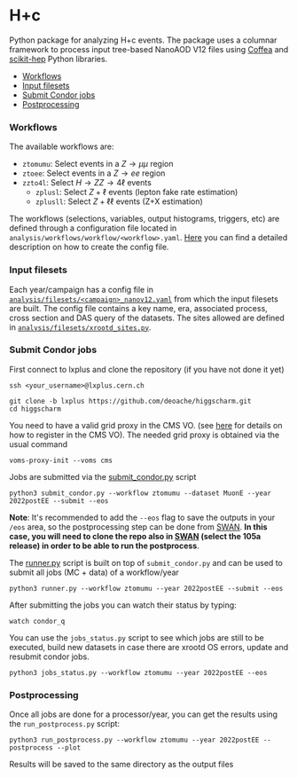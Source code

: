 # H+c

Python package for analyzing H+c events. The package uses a columnar framework to process input tree-based NanoAOD V12 files using [Coffea](https://coffeateam.github.io/coffea/) and [scikit-hep](https://scikit-hep.org) Python libraries.

- [Workflows](#Workflows)
- [Input filesets](#Input-filesets)
- [Submit Condor jobs](#Submit-Condor-jobs)
- [Postprocessing](#Postprocessing)

### Workflows

The available workflows are:

* `ztomumu`: Select events in a $Z\rightarrow \mu \mu$ region
* `ztoee`: Select events in a $Z\rightarrow ee$ region
* `zzto4l`: Select $H \rightarrow ZZ \rightarrow 4\ell$ events
    * `zplusl`: Select $Z+\ell$ events (lepton fake rate estimation)
    * `zplusll`: Select $Z+\ell\ell$ events (Z+X estimation)


The workflows (selections, variables, output histograms, triggers, etc) are defined through a configuration file located in `analysis/workflows/workflow/<workflow>.yaml`. [Here](https://github.com/deoache/higgscharm/blob/lxplus/analysis/workflows/README.md) you can find a detailed description on how to create the config file.


### Input filesets

Each year/campaign has a config file in [`analysis/filesets/<campaign>_nanov12.yaml`](https://github.com/deoache/higgscharm/tree/lxplus/analysis/filesets) from which the input filesets are built. The config file contains a key name, era, associated process, cross section and DAS query of the datasets. The sites allowed are defined in [`analysis/filesets/xrootd_sites.py`](https://github.com/deoache/higgscharm/blob/lxplus/analysis/filesets/xrootd_sites.py).


### Submit Condor jobs

First connect to lxplus and clone the repository (if you have not done it yet)
```
ssh <your_username>@lxplus.cern.ch

git clone -b lxplus https://github.com/deoache/higgscharm.git
cd higgscharm
```
You need to have a valid grid proxy in the CMS VO. (see [here](https://twiki.cern.ch/twiki/bin/view/CMSPublic/SWGuideLcgAccess) for details on how to register in the CMS VO). The needed grid proxy is obtained via the usual command
```
voms-proxy-init --voms cms
```
Jobs are submitted via the [submit_condor.py](https://github.com/deoache/higgscharm/blob/lxplus/submit_condor.py) script
```
python3 submit_condor.py --workflow ztomumu --dataset MuonE --year 2022postEE --submit --eos
```
**Note**: It's recommended to add the `--eos` flag to save the outputs in your `/eos` area, so the postprocessing step can be done from [SWAN](https://swan-k8s.cern.ch/hub/spawn). **In this case, you will need to clone the repo also in [SWAN](https://swan-k8s.cern.ch/hub/spawn) (select the 105a release) in order to be able to run the postprocess**.

The [runner.py](https://github.com/deoache/higgscharm/blob/lxplus/runner.py) script is built on top of `submit_condor.py` and can be used to submit all jobs (MC + data) of a workflow/year
```
python3 runner.py --workflow ztomumu --year 2022postEE --submit --eos
``` 
After submitting the jobs you can watch their status by typing:
```
watch condor_q
```
You can use the `jobs_status.py` script to see which jobs are still to be executed, build new datasets in case there are xrootd OS errors, update and resubmit condor jobs.
```
python3 jobs_status.py --workflow ztomumu --year 2022postEE --eos
```

### Postprocessing

Once all jobs are done for a processor/year, you can get the results using the `run_postprocess.py` script:
```
python3 run_postprocess.py --workflow ztomumu --year 2022postEE --postprocess --plot
``` 
Results will be saved to the same directory as the output files